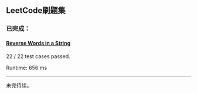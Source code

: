 ## LeetCode刷题集

### 已完成：

#### [Reverse Words in a String](https://oj.leetcode.com/submissions/detail/10373404/ "Reverse Words in a String")

22 / 22 test cases passed.

Runtime: 656 ms

---

未完待续。
